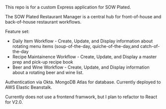This repo is for a custom Express application for SOW Plated. 

The SOW Plated Restaurant Manager is a central hub for front-of-house and back-of-house restaurant workflows. 

Feature set:
  - Daily Item Workflow - Create, Update, and Display information about rotating menu items (soup-of-the-day, quiche-of-the-day,and catch-of-the-day
  - Recipe Maintainence Workflow - Create, Update, and Display a master prep and pick-up recipe book
  - Beer and Wine Workflow - Create, Update, and Display information about a rotating beer and wine list.  

Authentication via Okta. 
MongoDB Atlas for database. 
Currently deployed to AWS Elastic Beanstalk. 

Currently does not use a frontend framwork, but I plan to refactor to React for V2.0.
